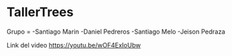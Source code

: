 # TallerTrees
Grupo =
-Santiago Marin
-Daniel Pedreros 
-Santiago Melo
-Jeison Pedraza 

Link del video
https://youtu.be/wOF4ExIoUbw
